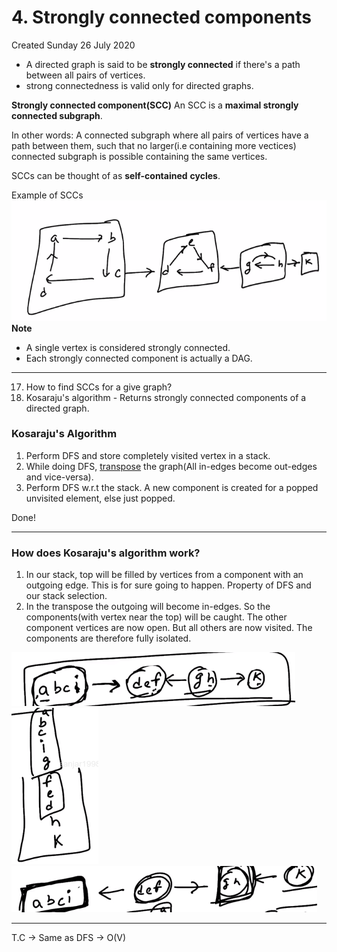 # 4. Strongly connected components
Created Sunday 26 July 2020


* A directed graph is said to be **strongly connected** if there's a path between all pairs of vertices.
* strong connectedness is valid only for directed graphs.


**Strongly connected component(SCC)**
An SCC is a **maximal strongly connected subgraph**. 

In other words: A connected subgraph where all pairs of vertices have a path between them, such that no larger(i.e containing more vectices) connected subgraph is possible containing the same vertices.

SCCs can be thought of as **self-contained** **cycles**.

Example of SCCs
![](4._Strongly_connected_components/pasted_image.png)
**Note**

* A single vertex is considered strongly connected.
* Each strongly connected component is actually a DAG.


*****


17. How to find SCCs for a give graph?
18. Kosaraju's algorithm - Returns strongly connected components of a directed graph.


### Kosaraju's Algorithm

1. Perform DFS and store completely visited vertex in a stack.
2. While doing DFS, [transpose](https://en.wikipedia.org/wiki/Transpose_graph) the graph(All in-edges become out-edges and vice-versa).
3. Perform DFS w.r.t the stack. A new component is created for a popped unvisited element, else just popped.

Done!

*****


### How does Kosaraju's algorithm work?

1. In our stack, top will be filled by vertices from a component with an outgoing edge. This is for sure going to happen. Property of DFS and our stack selection.
2. In the transpose the outgoing will become in-edges. So the components(with vertex near the top) will be caught. The other component vertices are now open. But all others are now visited. The components are therefore fully isolated.

![](4._Strongly_connected_components/pasted_image001.png)
![](4._Strongly_connected_components/pasted_image002.png)
![](4._Strongly_connected_components/pasted_image003.png)

*****

T.C  → Same as DFS → O(V)


